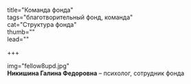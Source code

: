 title="Команда фонда"  
tags="благотворительный фонд, команда"  
cat="Структура фонда"  
thumb=""  
lead=""

+++
  
img="fellow8upd.jpg"    
**Никишина Галина Федоровна** – психолог, сотрудник фонда

 
